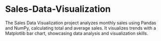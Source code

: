 # Sales-Data-Visualization
 The Sales Data Visualization project analyzes monthly sales using Pandas and NumPy, calculating total and average sales. It visualizes trends with a Matplotlib bar chart, showcasing data analysis and visualization skills.
